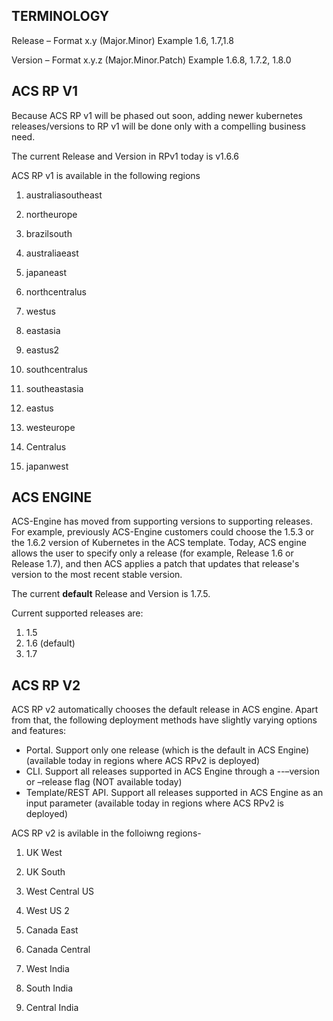 ## TERMINOLOGY 

Release – Format x.y (Major.Minor) Example 1.6, 1.7,1.8

Version – Format x.y.z (Major.Minor.Patch) Example 1.6.8, 1.7.2, 1.8.0

## ACS RP V1

Because ACS RP v1 will be phased out soon, adding newer kubernetes releases/versions to RP v1 will be done only with a compelling business need.

The current Release and Version in RPv1 today is v1.6.6

ACS RP v1 is available in the following regions

1) australiasoutheast

2) northeurope 

3) brazilsouth    

4) australiaeast     

5) japaneast    

6) northcentralus    

7) westus  

8) eastasia  

9) eastus2    

10) southcentralus    

11) southeastasia     

12) eastus          

13) westeurope  

14) Centralus

15) japanwest       
	
## ACS ENGINE 

ACS-Engine has moved from supporting versions to supporting releases. For example, previously ACS-Engine customers could choose the 1.5.3 or the 1.6.2 version of Kubernetes in the ACS template. Today, ACS engine allows the user to specify only a release (for example, Release 1.6 or Release 1.7), and then ACS applies a patch that updates that release's version to the most recent stable version.

The current **default** Release and Version is 1.7.5.  

Current supported releases are:
1. 1.5
2. 1.6 (default)
3. 1.7


## ACS RP V2  

ACS RP v2 automatically chooses the default release in ACS engine. Apart from that, the following deployment methods have slightly varying options and features:

- Portal. Support only one release (which is the default in ACS Engine) (available today in regions where ACS RPv2 is deployed)
- CLI. Support all releases supported in ACS Engine through a --–version or –release  flag (NOT available today)
- Template/REST API. Support all releases supported in ACS Engine as an input parameter (available today in regions where ACS RPv2 is deployed)

ACS RP v2 is avilable in the folloiwng regions-

1) UK West

2) UK South

3) West Central US

4) West US 2

5) Canada East

6) Canada Central

7) West India

8) South India

9) Central India
